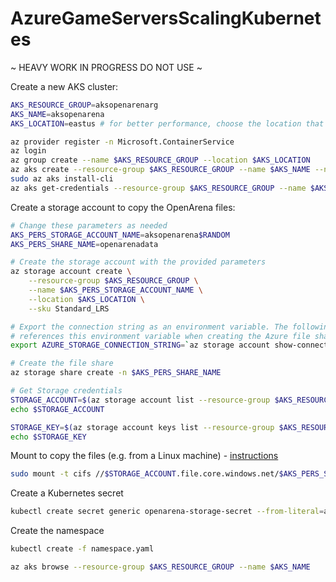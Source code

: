 # AzureGameServersScalingKubernetes

~ HEAVY WORK IN PROGRESS DO NOT USE ~

Create a new AKS cluster:

```bash
AKS_RESOURCE_GROUP=aksopenarenarg
AKS_NAME=aksopenarena
AKS_LOCATION=eastus # for better performance, choose the location that your Azure Container Instances will be deployed

az provider register -n Microsoft.ContainerService
az login
az group create --name $AKS_RESOURCE_GROUP --location $AKS_LOCATION
az aks create --resource-group $AKS_RESOURCE_GROUP --name $AKS_NAME --node-count 1 --ssh-key-value ~/.ssh/id_rsa.pub --node-vm-size Standard_A1_v2 #this will take some time...
sudo az aks install-cli
az aks get-credentials --resource-group $AKS_RESOURCE_GROUP --name $AKS_NAME
```

Create a storage account to copy the OpenArena files:

```bash
# Change these parameters as needed
AKS_PERS_STORAGE_ACCOUNT_NAME=aksopenarena$RANDOM
AKS_PERS_SHARE_NAME=openarenadata

# Create the storage account with the provided parameters
az storage account create \
    --resource-group $AKS_RESOURCE_GROUP \
    --name $AKS_PERS_STORAGE_ACCOUNT_NAME \
    --location $AKS_LOCATION \
    --sku Standard_LRS

# Export the connection string as an environment variable. The following 'az storage share create' command
# references this environment variable when creating the Azure file share.
export AZURE_STORAGE_CONNECTION_STRING=`az storage account show-connection-string --resource-group $AKS_RESOURCE_GROUP --name $AKS_PERS_STORAGE_ACCOUNT_NAME --output tsv`

# Create the file share
az storage share create -n $AKS_PERS_SHARE_NAME

# Get Storage credentials
STORAGE_ACCOUNT=$(az storage account list --resource-group $AKS_RESOURCE_GROUP --query "[?contains(name,'$AKS_PERS_STORAGE_ACCOUNT_NAME')].[name]" --output tsv)
echo $STORAGE_ACCOUNT

STORAGE_KEY=$(az storage account keys list --resource-group $AKS_RESOURCE_GROUP --account-name $STORAGE_ACCOUNT --query "[0].value" --output tsv)
echo $STORAGE_KEY
```

Mount to copy the files (e.g. from a Linux machine) - [instructions](https://docs.microsoft.com/en-us/azure/storage/files/storage-how-to-use-files-linux)
```bash
sudo mount -t cifs //$STORAGE_ACCOUNT.file.core.windows.net/$AKS_PERS_SHARE_NAME /path -o vers=3.0,username=$STORAGE_ACCOUNT,password=$STORAGE_KEY,dir_mode=0777,file_mode=0777
```

Create a Kubernetes secret
```bash
kubectl create secret generic openarena-storage-secret --from-literal=azurestorageaccountname=$STORAGE_ACCOUNT --from-literal=azurestorageaccountkey=$STORAGE_KEY
```

Create the namespace
```bash
kubectl create -f namespace.yaml
```

```bash
az aks browse --resource-group $AKS_RESOURCE_GROUP --name $AKS_NAME
```